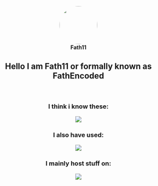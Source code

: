 <p align="center">
  <img width="100" style="border-radius: 50%" src="https://github.com/fath11/fath11/assets/124476952/9c895690-676a-4d08-834c-6cc4356522bf">
  <br>
  <b>Fath11</b>
  <h2 align="center">Hello I am Fath11 or formally known as FathEncoded</h2>
  </br>
</p>

<div align="center">
    <h3>I think i know these:</h3> 
    <img src="https://skillicons.dev/icons?i=js,html,css,typescript,react,py">
    <h3>I also have used:</h3> 
    <img src="https://skillicons.dev/icons?i=vscode,godot,replit">
    <h3>I mainly host stuff on:</h3> 
    <img src="https://skillicons.dev/icons?i=github,vercel">
</div>
